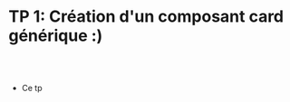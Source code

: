 <!-- .slide: class="exercice"-->

# TP 1: Création d'un composant card générique :)

<br><br>

- Ce tp 
